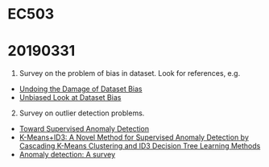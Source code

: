 # EC503

20190331
====

1. Survey on the problem of bias in dataset. Look for references, e.g. 
* <a href="http://undoingbias.csail.mit.edu">Undoing the Damage of Dataset Bias</a>
* <a href="http://people.csail.mit.edu/torralba/research/bias/">Unbiased Look at Dataset Bias</a>

2. Survey on outlier detection problems.
* <a href="https://arxiv.org/pdf/1401.6424.pdf">Toward Supervised Anomaly Detection</a>
* <a href="https://dl.acm.org/citation.cfm?id=1263334">K-Means+ID3: A Novel Method for Supervised Anomaly Detection by Cascading K-Means Clustering and ID3 Decision Tree Learning Methods</a>
* <a href="https://dl.acm.org/citation.cfm?id=1541882">Anomaly detection: A survey</a>
